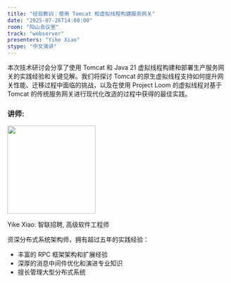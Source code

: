 ```yaml
---
title: "经验教训：使用 Tomcat 和虚拟线程构建服务网关"
date: "2025-07-26T14:00:00"
room: "阳山会议室"
track: "webserver"
presenters: "Yike Xiao"
stype: "中文演讲"
---
```


本次技术研讨会分享了使用 Tomcat 和 Java 21 虚拟线程构建和部署生产服务网关的实践经验和关键见解。我们将探讨 Tomcat 的原生虚拟线程支持如何提升网关性能、迁移过程中面临的挑战，以及在使用 Project Loom 的虚拟线程对基于 Tomcat 的传统服务网关进行现代化改造的过程中获得的最佳实践。

### 讲师:

<img src="https://sessionize.com/image/3cdf-400o400o1-fFUnsGQVJZX8XbLKVe2HQD.jpg" width="200" /><br/>

Yike Xiao: 智联招聘, 高级软件工程师

资深分布式系统架构师，拥有超过五年的实践经验：
- 丰富的 RPC 框架架构和扩展经验
- 深厚的消息中间件优化和演进专业知识
- 擅长管理大型分布式系统